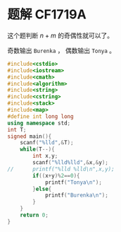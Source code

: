 # 题解 CF1719A
这个题判断 $n+m$ 的奇偶性就可以了。

奇数输出 `Burenka` ， 偶数输出 `Tonya` 。

```cpp
#include<cstdio>
#include<iostream>
#include<cmath>
#include<algorithm>
#include<string>
#include<cstring>
#include<stack>
#include<map>
#define int long long
using namespace std;
int T;
signed main(){
	scanf("%lld",&T);
	while(T--){
		int x,y;
		scanf("%lld%lld",&x,&y);
//		printf("%lld %lld\n",x,y); 
		if((x+y)%2==0){
			printf("Tonya\n");
		}else{
			printf("Burenka\n");
		}
	}
    return 0;
}
```